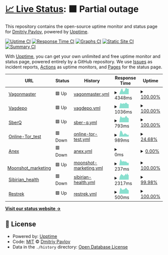 # [📈 Live Status](https://demo.upptime.js.org): <!--live status--> **🟧 Partial outage**

This repository contains the open-source uptime monitor and status page for [Dmitriy Pavlov](https://demo.upptime.js.org), powered by [Upptime](https://github.com/upptime/upptime).

[![Uptime CI](https://github.com/D-pavlo-v/availability_checker/workflows/Uptime%20CI/badge.svg)](https://github.com/D-pavlo-v/availability_checker/actions?query=workflow%3A%22Uptime+CI%22)
[![Response Time CI](https://github.com/D-pavlo-v/availability_checker/workflows/Response%20Time%20CI/badge.svg)](https://github.com/D-pavlo-v/availability_checker/actions?query=workflow%3A%22Response+Time+CI%22)
[![Graphs CI](https://github.com/D-pavlo-v/availability_checker/workflows/Graphs%20CI/badge.svg)](https://github.com/D-pavlo-v/availability_checker/actions?query=workflow%3A%22Graphs+CI%22)
[![Static Site CI](https://github.com/D-pavlo-v/availability_checker/workflows/Static%20Site%20CI/badge.svg)](https://github.com/D-pavlo-v/availability_checker/actions?query=workflow%3A%22Static+Site+CI%22)
[![Summary CI](https://github.com/D-pavlo-v/availability_checker/workflows/Summary%20CI/badge.svg)](https://github.com/D-pavlo-v/availability_checker/actions?query=workflow%3A%22Summary+CI%22)

With [Upptime](https://upptime.js.org), you can get your own unlimited and free uptime monitor and status page, powered entirely by a GitHub repository. We use [Issues](https://github.com/D-pavlo-v/availability_checker/issues) as incident reports, [Actions](https://github.com/D-pavlo-v/availability_checker/actions) as uptime monitors, and [Pages](https://demo.upptime.js.org) for the status page.

<!--start: status pages-->
<!-- This summary is generated by Upptime (https://github.com/upptime/upptime) -->
<!-- Do not edit this manually, your changes will be overwritten -->
<!-- prettier-ignore -->
| URL | Status | History | Response Time | Uptime |
| --- | ------ | ------- | ------------- | ------ |
| <img alt="" src="https://icons.duckduckgo.com/ip3/vagonmaster.com.ico" height="13"> [Vagonmaster](https://vagonmaster.com) | 🟩 Up | [vagonmaster.yml](https://github.com/D-pavlo-v/availability_checker/commits/HEAD/history/vagonmaster.yml) | <details><summary><img alt="Response time graph" src="./graphs/vagonmaster/response-time-week.png" height="20"> 4348ms</summary><br><a href="https://demo.upptime.js.org/history/vagonmaster"><img alt="Response time 4653" src="https://img.shields.io/endpoint?url=https%3A%2F%2Fraw.githubusercontent.com%2FD-pavlo-v%2Favailability_checker%2FHEAD%2Fapi%2Fvagonmaster%2Fresponse-time.json"></a><br><a href="https://demo.upptime.js.org/history/vagonmaster"><img alt="24-hour response time 5218" src="https://img.shields.io/endpoint?url=https%3A%2F%2Fraw.githubusercontent.com%2FD-pavlo-v%2Favailability_checker%2FHEAD%2Fapi%2Fvagonmaster%2Fresponse-time-day.json"></a><br><a href="https://demo.upptime.js.org/history/vagonmaster"><img alt="7-day response time 4348" src="https://img.shields.io/endpoint?url=https%3A%2F%2Fraw.githubusercontent.com%2FD-pavlo-v%2Favailability_checker%2FHEAD%2Fapi%2Fvagonmaster%2Fresponse-time-week.json"></a><br><a href="https://demo.upptime.js.org/history/vagonmaster"><img alt="30-day response time 4826" src="https://img.shields.io/endpoint?url=https%3A%2F%2Fraw.githubusercontent.com%2FD-pavlo-v%2Favailability_checker%2FHEAD%2Fapi%2Fvagonmaster%2Fresponse-time-month.json"></a><br><a href="https://demo.upptime.js.org/history/vagonmaster"><img alt="1-year response time 4266" src="https://img.shields.io/endpoint?url=https%3A%2F%2Fraw.githubusercontent.com%2FD-pavlo-v%2Favailability_checker%2FHEAD%2Fapi%2Fvagonmaster%2Fresponse-time-year.json"></a></details> | <details><summary><a href="https://demo.upptime.js.org/history/vagonmaster">100.00%</a></summary><a href="https://demo.upptime.js.org/history/vagonmaster"><img alt="All-time uptime 99.00%" src="https://img.shields.io/endpoint?url=https%3A%2F%2Fraw.githubusercontent.com%2FD-pavlo-v%2Favailability_checker%2FHEAD%2Fapi%2Fvagonmaster%2Fuptime.json"></a><br><a href="https://demo.upptime.js.org/history/vagonmaster"><img alt="24-hour uptime 100.00%" src="https://img.shields.io/endpoint?url=https%3A%2F%2Fraw.githubusercontent.com%2FD-pavlo-v%2Favailability_checker%2FHEAD%2Fapi%2Fvagonmaster%2Fuptime-day.json"></a><br><a href="https://demo.upptime.js.org/history/vagonmaster"><img alt="7-day uptime 100.00%" src="https://img.shields.io/endpoint?url=https%3A%2F%2Fraw.githubusercontent.com%2FD-pavlo-v%2Favailability_checker%2FHEAD%2Fapi%2Fvagonmaster%2Fuptime-week.json"></a><br><a href="https://demo.upptime.js.org/history/vagonmaster"><img alt="30-day uptime 99.86%" src="https://img.shields.io/endpoint?url=https%3A%2F%2Fraw.githubusercontent.com%2FD-pavlo-v%2Favailability_checker%2FHEAD%2Fapi%2Fvagonmaster%2Fuptime-month.json"></a><br><a href="https://demo.upptime.js.org/history/vagonmaster"><img alt="1-year uptime 99.34%" src="https://img.shields.io/endpoint?url=https%3A%2F%2Fraw.githubusercontent.com%2FD-pavlo-v%2Favailability_checker%2FHEAD%2Fapi%2Fvagonmaster%2Fuptime-year.json"></a></details>
| <img alt="" src="https://icons.duckduckgo.com/ip3/vagdepo.kz.ico" height="13"> [Vagdepo](https://vagdepo.kz) | 🟩 Up | [vagdepo.yml](https://github.com/D-pavlo-v/availability_checker/commits/HEAD/history/vagdepo.yml) | <details><summary><img alt="Response time graph" src="./graphs/vagdepo/response-time-week.png" height="20"> 1036ms</summary><br><a href="https://demo.upptime.js.org/history/vagdepo"><img alt="Response time 1161" src="https://img.shields.io/endpoint?url=https%3A%2F%2Fraw.githubusercontent.com%2FD-pavlo-v%2Favailability_checker%2FHEAD%2Fapi%2Fvagdepo%2Fresponse-time.json"></a><br><a href="https://demo.upptime.js.org/history/vagdepo"><img alt="24-hour response time 861" src="https://img.shields.io/endpoint?url=https%3A%2F%2Fraw.githubusercontent.com%2FD-pavlo-v%2Favailability_checker%2FHEAD%2Fapi%2Fvagdepo%2Fresponse-time-day.json"></a><br><a href="https://demo.upptime.js.org/history/vagdepo"><img alt="7-day response time 1036" src="https://img.shields.io/endpoint?url=https%3A%2F%2Fraw.githubusercontent.com%2FD-pavlo-v%2Favailability_checker%2FHEAD%2Fapi%2Fvagdepo%2Fresponse-time-week.json"></a><br><a href="https://demo.upptime.js.org/history/vagdepo"><img alt="30-day response time 1115" src="https://img.shields.io/endpoint?url=https%3A%2F%2Fraw.githubusercontent.com%2FD-pavlo-v%2Favailability_checker%2FHEAD%2Fapi%2Fvagdepo%2Fresponse-time-month.json"></a><br><a href="https://demo.upptime.js.org/history/vagdepo"><img alt="1-year response time 1149" src="https://img.shields.io/endpoint?url=https%3A%2F%2Fraw.githubusercontent.com%2FD-pavlo-v%2Favailability_checker%2FHEAD%2Fapi%2Fvagdepo%2Fresponse-time-year.json"></a></details> | <details><summary><a href="https://demo.upptime.js.org/history/vagdepo">100.00%</a></summary><a href="https://demo.upptime.js.org/history/vagdepo"><img alt="All-time uptime 99.22%" src="https://img.shields.io/endpoint?url=https%3A%2F%2Fraw.githubusercontent.com%2FD-pavlo-v%2Favailability_checker%2FHEAD%2Fapi%2Fvagdepo%2Fuptime.json"></a><br><a href="https://demo.upptime.js.org/history/vagdepo"><img alt="24-hour uptime 100.00%" src="https://img.shields.io/endpoint?url=https%3A%2F%2Fraw.githubusercontent.com%2FD-pavlo-v%2Favailability_checker%2FHEAD%2Fapi%2Fvagdepo%2Fuptime-day.json"></a><br><a href="https://demo.upptime.js.org/history/vagdepo"><img alt="7-day uptime 100.00%" src="https://img.shields.io/endpoint?url=https%3A%2F%2Fraw.githubusercontent.com%2FD-pavlo-v%2Favailability_checker%2FHEAD%2Fapi%2Fvagdepo%2Fuptime-week.json"></a><br><a href="https://demo.upptime.js.org/history/vagdepo"><img alt="30-day uptime 100.00%" src="https://img.shields.io/endpoint?url=https%3A%2F%2Fraw.githubusercontent.com%2FD-pavlo-v%2Favailability_checker%2FHEAD%2Fapi%2Fvagdepo%2Fuptime-month.json"></a><br><a href="https://demo.upptime.js.org/history/vagdepo"><img alt="1-year uptime 98.98%" src="https://img.shields.io/endpoint?url=https%3A%2F%2Fraw.githubusercontent.com%2FD-pavlo-v%2Favailability_checker%2FHEAD%2Fapi%2Fvagdepo%2Fuptime-year.json"></a></details>
| <img alt="" src="https://icons.duckduckgo.com/ip3/digital-assessment.ru.ico" height="13"> [SberQ](https://digital-assessment.ru) | 🟩 Up | [sber-q.yml](https://github.com/D-pavlo-v/availability_checker/commits/HEAD/history/sber-q.yml) | <details><summary><img alt="Response time graph" src="./graphs/sber-q/response-time-week.png" height="20"> 793ms</summary><br><a href="https://demo.upptime.js.org/history/sber-q"><img alt="Response time 885" src="https://img.shields.io/endpoint?url=https%3A%2F%2Fraw.githubusercontent.com%2FD-pavlo-v%2Favailability_checker%2FHEAD%2Fapi%2Fsber-q%2Fresponse-time.json"></a><br><a href="https://demo.upptime.js.org/history/sber-q"><img alt="24-hour response time 628" src="https://img.shields.io/endpoint?url=https%3A%2F%2Fraw.githubusercontent.com%2FD-pavlo-v%2Favailability_checker%2FHEAD%2Fapi%2Fsber-q%2Fresponse-time-day.json"></a><br><a href="https://demo.upptime.js.org/history/sber-q"><img alt="7-day response time 793" src="https://img.shields.io/endpoint?url=https%3A%2F%2Fraw.githubusercontent.com%2FD-pavlo-v%2Favailability_checker%2FHEAD%2Fapi%2Fsber-q%2Fresponse-time-week.json"></a><br><a href="https://demo.upptime.js.org/history/sber-q"><img alt="30-day response time 814" src="https://img.shields.io/endpoint?url=https%3A%2F%2Fraw.githubusercontent.com%2FD-pavlo-v%2Favailability_checker%2FHEAD%2Fapi%2Fsber-q%2Fresponse-time-month.json"></a><br><a href="https://demo.upptime.js.org/history/sber-q"><img alt="1-year response time 872" src="https://img.shields.io/endpoint?url=https%3A%2F%2Fraw.githubusercontent.com%2FD-pavlo-v%2Favailability_checker%2FHEAD%2Fapi%2Fsber-q%2Fresponse-time-year.json"></a></details> | <details><summary><a href="https://demo.upptime.js.org/history/sber-q">100.00%</a></summary><a href="https://demo.upptime.js.org/history/sber-q"><img alt="All-time uptime 99.02%" src="https://img.shields.io/endpoint?url=https%3A%2F%2Fraw.githubusercontent.com%2FD-pavlo-v%2Favailability_checker%2FHEAD%2Fapi%2Fsber-q%2Fuptime.json"></a><br><a href="https://demo.upptime.js.org/history/sber-q"><img alt="24-hour uptime 100.00%" src="https://img.shields.io/endpoint?url=https%3A%2F%2Fraw.githubusercontent.com%2FD-pavlo-v%2Favailability_checker%2FHEAD%2Fapi%2Fsber-q%2Fuptime-day.json"></a><br><a href="https://demo.upptime.js.org/history/sber-q"><img alt="7-day uptime 100.00%" src="https://img.shields.io/endpoint?url=https%3A%2F%2Fraw.githubusercontent.com%2FD-pavlo-v%2Favailability_checker%2FHEAD%2Fapi%2Fsber-q%2Fuptime-week.json"></a><br><a href="https://demo.upptime.js.org/history/sber-q"><img alt="30-day uptime 100.00%" src="https://img.shields.io/endpoint?url=https%3A%2F%2Fraw.githubusercontent.com%2FD-pavlo-v%2Favailability_checker%2FHEAD%2Fapi%2Fsber-q%2Fuptime-month.json"></a><br><a href="https://demo.upptime.js.org/history/sber-q"><img alt="1-year uptime 99.74%" src="https://img.shields.io/endpoint?url=https%3A%2F%2Fraw.githubusercontent.com%2FD-pavlo-v%2Favailability_checker%2FHEAD%2Fapi%2Fsber-q%2Fuptime-year.json"></a></details>
| <img alt="" src="https://icons.duckduckgo.com/ip3/online-tor.dunice-testing.com.ico" height="13"> [Online-Tor_test](https://online-tor.dunice-testing.com/) | 🟥 Down | [online-tor-test.yml](https://github.com/D-pavlo-v/availability_checker/commits/HEAD/history/online-tor-test.yml) | <details><summary><img alt="Response time graph" src="./graphs/online-tor-test/response-time-week.png" height="20"> 989ms</summary><br><a href="https://demo.upptime.js.org/history/online-tor-test"><img alt="Response time 1695" src="https://img.shields.io/endpoint?url=https%3A%2F%2Fraw.githubusercontent.com%2FD-pavlo-v%2Favailability_checker%2FHEAD%2Fapi%2Fonline-tor-test%2Fresponse-time.json"></a><br><a href="https://demo.upptime.js.org/history/online-tor-test"><img alt="24-hour response time 596" src="https://img.shields.io/endpoint?url=https%3A%2F%2Fraw.githubusercontent.com%2FD-pavlo-v%2Favailability_checker%2FHEAD%2Fapi%2Fonline-tor-test%2Fresponse-time-day.json"></a><br><a href="https://demo.upptime.js.org/history/online-tor-test"><img alt="7-day response time 989" src="https://img.shields.io/endpoint?url=https%3A%2F%2Fraw.githubusercontent.com%2FD-pavlo-v%2Favailability_checker%2FHEAD%2Fapi%2Fonline-tor-test%2Fresponse-time-week.json"></a><br><a href="https://demo.upptime.js.org/history/online-tor-test"><img alt="30-day response time 1539" src="https://img.shields.io/endpoint?url=https%3A%2F%2Fraw.githubusercontent.com%2FD-pavlo-v%2Favailability_checker%2FHEAD%2Fapi%2Fonline-tor-test%2Fresponse-time-month.json"></a><br><a href="https://demo.upptime.js.org/history/online-tor-test"><img alt="1-year response time 1658" src="https://img.shields.io/endpoint?url=https%3A%2F%2Fraw.githubusercontent.com%2FD-pavlo-v%2Favailability_checker%2FHEAD%2Fapi%2Fonline-tor-test%2Fresponse-time-year.json"></a></details> | <details><summary><a href="https://demo.upptime.js.org/history/online-tor-test">24.68%</a></summary><a href="https://demo.upptime.js.org/history/online-tor-test"><img alt="All-time uptime 98.73%" src="https://img.shields.io/endpoint?url=https%3A%2F%2Fraw.githubusercontent.com%2FD-pavlo-v%2Favailability_checker%2FHEAD%2Fapi%2Fonline-tor-test%2Fuptime.json"></a><br><a href="https://demo.upptime.js.org/history/online-tor-test"><img alt="24-hour uptime 0.00%" src="https://img.shields.io/endpoint?url=https%3A%2F%2Fraw.githubusercontent.com%2FD-pavlo-v%2Favailability_checker%2FHEAD%2Fapi%2Fonline-tor-test%2Fuptime-day.json"></a><br><a href="https://demo.upptime.js.org/history/online-tor-test"><img alt="7-day uptime 24.68%" src="https://img.shields.io/endpoint?url=https%3A%2F%2Fraw.githubusercontent.com%2FD-pavlo-v%2Favailability_checker%2FHEAD%2Fapi%2Fonline-tor-test%2Fuptime-week.json"></a><br><a href="https://demo.upptime.js.org/history/online-tor-test"><img alt="30-day uptime 82.46%" src="https://img.shields.io/endpoint?url=https%3A%2F%2Fraw.githubusercontent.com%2FD-pavlo-v%2Favailability_checker%2FHEAD%2Fapi%2Fonline-tor-test%2Fuptime-month.json"></a><br><a href="https://demo.upptime.js.org/history/online-tor-test"><img alt="1-year uptime 98.39%" src="https://img.shields.io/endpoint?url=https%3A%2F%2Fraw.githubusercontent.com%2FD-pavlo-v%2Favailability_checker%2FHEAD%2Fapi%2Fonline-tor-test%2Fuptime-year.json"></a></details>
| <img alt="" src="https://icons.duckduckgo.com/ip3/anex.agency.ico" height="13"> [Anex](https://anex.agency/) | 🟥 Down | [anex.yml](https://github.com/D-pavlo-v/availability_checker/commits/HEAD/history/anex.yml) | <details><summary><img alt="Response time graph" src="./graphs/anex/response-time-week.png" height="20"> 0ms</summary><br><a href="https://demo.upptime.js.org/history/anex"><img alt="Response time 0" src="https://img.shields.io/endpoint?url=https%3A%2F%2Fraw.githubusercontent.com%2FD-pavlo-v%2Favailability_checker%2FHEAD%2Fapi%2Fanex%2Fresponse-time.json"></a><br><a href="https://demo.upptime.js.org/history/anex"><img alt="24-hour response time 0" src="https://img.shields.io/endpoint?url=https%3A%2F%2Fraw.githubusercontent.com%2FD-pavlo-v%2Favailability_checker%2FHEAD%2Fapi%2Fanex%2Fresponse-time-day.json"></a><br><a href="https://demo.upptime.js.org/history/anex"><img alt="7-day response time 0" src="https://img.shields.io/endpoint?url=https%3A%2F%2Fraw.githubusercontent.com%2FD-pavlo-v%2Favailability_checker%2FHEAD%2Fapi%2Fanex%2Fresponse-time-week.json"></a><br><a href="https://demo.upptime.js.org/history/anex"><img alt="30-day response time 0" src="https://img.shields.io/endpoint?url=https%3A%2F%2Fraw.githubusercontent.com%2FD-pavlo-v%2Favailability_checker%2FHEAD%2Fapi%2Fanex%2Fresponse-time-month.json"></a><br><a href="https://demo.upptime.js.org/history/anex"><img alt="1-year response time 0" src="https://img.shields.io/endpoint?url=https%3A%2F%2Fraw.githubusercontent.com%2FD-pavlo-v%2Favailability_checker%2FHEAD%2Fapi%2Fanex%2Fresponse-time-year.json"></a></details> | <details><summary><a href="https://demo.upptime.js.org/history/anex">0.00%</a></summary><a href="https://demo.upptime.js.org/history/anex"><img alt="All-time uptime 0.00%" src="https://img.shields.io/endpoint?url=https%3A%2F%2Fraw.githubusercontent.com%2FD-pavlo-v%2Favailability_checker%2FHEAD%2Fapi%2Fanex%2Fuptime.json"></a><br><a href="https://demo.upptime.js.org/history/anex"><img alt="24-hour uptime 0.00%" src="https://img.shields.io/endpoint?url=https%3A%2F%2Fraw.githubusercontent.com%2FD-pavlo-v%2Favailability_checker%2FHEAD%2Fapi%2Fanex%2Fuptime-day.json"></a><br><a href="https://demo.upptime.js.org/history/anex"><img alt="7-day uptime 0.00%" src="https://img.shields.io/endpoint?url=https%3A%2F%2Fraw.githubusercontent.com%2FD-pavlo-v%2Favailability_checker%2FHEAD%2Fapi%2Fanex%2Fuptime-week.json"></a><br><a href="https://demo.upptime.js.org/history/anex"><img alt="30-day uptime 1.38%" src="https://img.shields.io/endpoint?url=https%3A%2F%2Fraw.githubusercontent.com%2FD-pavlo-v%2Favailability_checker%2FHEAD%2Fapi%2Fanex%2Fuptime-month.json"></a><br><a href="https://demo.upptime.js.org/history/anex"><img alt="1-year uptime 0.00%" src="https://img.shields.io/endpoint?url=https%3A%2F%2Fraw.githubusercontent.com%2FD-pavlo-v%2Favailability_checker%2FHEAD%2Fapi%2Fanex%2Fuptime-year.json"></a></details>
| <img alt="" src="https://icons.duckduckgo.com/ip3/www.moonshot-marketing.com.ico" height="13"> [Moonshot_marketing](https://www.moonshot-marketing.com/) | 🟩 Up | [moonshot-marketing.yml](https://github.com/D-pavlo-v/availability_checker/commits/HEAD/history/moonshot-marketing.yml) | <details><summary><img alt="Response time graph" src="./graphs/moonshot-marketing/response-time-week.png" height="20"> 237ms</summary><br><a href="https://demo.upptime.js.org/history/moonshot-marketing"><img alt="Response time 375" src="https://img.shields.io/endpoint?url=https%3A%2F%2Fraw.githubusercontent.com%2FD-pavlo-v%2Favailability_checker%2FHEAD%2Fapi%2Fmoonshot-marketing%2Fresponse-time.json"></a><br><a href="https://demo.upptime.js.org/history/moonshot-marketing"><img alt="24-hour response time 159" src="https://img.shields.io/endpoint?url=https%3A%2F%2Fraw.githubusercontent.com%2FD-pavlo-v%2Favailability_checker%2FHEAD%2Fapi%2Fmoonshot-marketing%2Fresponse-time-day.json"></a><br><a href="https://demo.upptime.js.org/history/moonshot-marketing"><img alt="7-day response time 237" src="https://img.shields.io/endpoint?url=https%3A%2F%2Fraw.githubusercontent.com%2FD-pavlo-v%2Favailability_checker%2FHEAD%2Fapi%2Fmoonshot-marketing%2Fresponse-time-week.json"></a><br><a href="https://demo.upptime.js.org/history/moonshot-marketing"><img alt="30-day response time 223" src="https://img.shields.io/endpoint?url=https%3A%2F%2Fraw.githubusercontent.com%2FD-pavlo-v%2Favailability_checker%2FHEAD%2Fapi%2Fmoonshot-marketing%2Fresponse-time-month.json"></a><br><a href="https://demo.upptime.js.org/history/moonshot-marketing"><img alt="1-year response time 281" src="https://img.shields.io/endpoint?url=https%3A%2F%2Fraw.githubusercontent.com%2FD-pavlo-v%2Favailability_checker%2FHEAD%2Fapi%2Fmoonshot-marketing%2Fresponse-time-year.json"></a></details> | <details><summary><a href="https://demo.upptime.js.org/history/moonshot-marketing">100.00%</a></summary><a href="https://demo.upptime.js.org/history/moonshot-marketing"><img alt="All-time uptime 99.98%" src="https://img.shields.io/endpoint?url=https%3A%2F%2Fraw.githubusercontent.com%2FD-pavlo-v%2Favailability_checker%2FHEAD%2Fapi%2Fmoonshot-marketing%2Fuptime.json"></a><br><a href="https://demo.upptime.js.org/history/moonshot-marketing"><img alt="24-hour uptime 100.00%" src="https://img.shields.io/endpoint?url=https%3A%2F%2Fraw.githubusercontent.com%2FD-pavlo-v%2Favailability_checker%2FHEAD%2Fapi%2Fmoonshot-marketing%2Fuptime-day.json"></a><br><a href="https://demo.upptime.js.org/history/moonshot-marketing"><img alt="7-day uptime 100.00%" src="https://img.shields.io/endpoint?url=https%3A%2F%2Fraw.githubusercontent.com%2FD-pavlo-v%2Favailability_checker%2FHEAD%2Fapi%2Fmoonshot-marketing%2Fuptime-week.json"></a><br><a href="https://demo.upptime.js.org/history/moonshot-marketing"><img alt="30-day uptime 100.00%" src="https://img.shields.io/endpoint?url=https%3A%2F%2Fraw.githubusercontent.com%2FD-pavlo-v%2Favailability_checker%2FHEAD%2Fapi%2Fmoonshot-marketing%2Fuptime-month.json"></a><br><a href="https://demo.upptime.js.org/history/moonshot-marketing"><img alt="1-year uptime 99.98%" src="https://img.shields.io/endpoint?url=https%3A%2F%2Fraw.githubusercontent.com%2FD-pavlo-v%2Favailability_checker%2FHEAD%2Fapi%2Fmoonshot-marketing%2Fuptime-year.json"></a></details>
| <img alt="" src="https://icons.duckduckgo.com/ip3/ru.siberianhealth.com.ico" height="13"> [Sibirian_health](https://ru.siberianhealth.com/ru/) | 🟥 Down | [sibirian-health.yml](https://github.com/D-pavlo-v/availability_checker/commits/HEAD/history/sibirian-health.yml) | <details><summary><img alt="Response time graph" src="./graphs/sibirian-health/response-time-week.png" height="20"> 2317ms</summary><br><a href="https://demo.upptime.js.org/history/sibirian-health"><img alt="Response time 3262" src="https://img.shields.io/endpoint?url=https%3A%2F%2Fraw.githubusercontent.com%2FD-pavlo-v%2Favailability_checker%2FHEAD%2Fapi%2Fsibirian-health%2Fresponse-time.json"></a><br><a href="https://demo.upptime.js.org/history/sibirian-health"><img alt="24-hour response time 2286" src="https://img.shields.io/endpoint?url=https%3A%2F%2Fraw.githubusercontent.com%2FD-pavlo-v%2Favailability_checker%2FHEAD%2Fapi%2Fsibirian-health%2Fresponse-time-day.json"></a><br><a href="https://demo.upptime.js.org/history/sibirian-health"><img alt="7-day response time 2317" src="https://img.shields.io/endpoint?url=https%3A%2F%2Fraw.githubusercontent.com%2FD-pavlo-v%2Favailability_checker%2FHEAD%2Fapi%2Fsibirian-health%2Fresponse-time-week.json"></a><br><a href="https://demo.upptime.js.org/history/sibirian-health"><img alt="30-day response time 2674" src="https://img.shields.io/endpoint?url=https%3A%2F%2Fraw.githubusercontent.com%2FD-pavlo-v%2Favailability_checker%2FHEAD%2Fapi%2Fsibirian-health%2Fresponse-time-month.json"></a><br><a href="https://demo.upptime.js.org/history/sibirian-health"><img alt="1-year response time 3242" src="https://img.shields.io/endpoint?url=https%3A%2F%2Fraw.githubusercontent.com%2FD-pavlo-v%2Favailability_checker%2FHEAD%2Fapi%2Fsibirian-health%2Fresponse-time-year.json"></a></details> | <details><summary><a href="https://demo.upptime.js.org/history/sibirian-health">99.98%</a></summary><a href="https://demo.upptime.js.org/history/sibirian-health"><img alt="All-time uptime 99.91%" src="https://img.shields.io/endpoint?url=https%3A%2F%2Fraw.githubusercontent.com%2FD-pavlo-v%2Favailability_checker%2FHEAD%2Fapi%2Fsibirian-health%2Fuptime.json"></a><br><a href="https://demo.upptime.js.org/history/sibirian-health"><img alt="24-hour uptime 99.83%" src="https://img.shields.io/endpoint?url=https%3A%2F%2Fraw.githubusercontent.com%2FD-pavlo-v%2Favailability_checker%2FHEAD%2Fapi%2Fsibirian-health%2Fuptime-day.json"></a><br><a href="https://demo.upptime.js.org/history/sibirian-health"><img alt="7-day uptime 99.98%" src="https://img.shields.io/endpoint?url=https%3A%2F%2Fraw.githubusercontent.com%2FD-pavlo-v%2Favailability_checker%2FHEAD%2Fapi%2Fsibirian-health%2Fuptime-week.json"></a><br><a href="https://demo.upptime.js.org/history/sibirian-health"><img alt="30-day uptime 99.87%" src="https://img.shields.io/endpoint?url=https%3A%2F%2Fraw.githubusercontent.com%2FD-pavlo-v%2Favailability_checker%2FHEAD%2Fapi%2Fsibirian-health%2Fuptime-month.json"></a><br><a href="https://demo.upptime.js.org/history/sibirian-health"><img alt="1-year uptime 99.90%" src="https://img.shields.io/endpoint?url=https%3A%2F%2Fraw.githubusercontent.com%2FD-pavlo-v%2Favailability_checker%2FHEAD%2Fapi%2Fsibirian-health%2Fuptime-year.json"></a></details>
| <img alt="" src="https://icons.duckduckgo.com/ip3/www.restrek.com.ico" height="13"> [Restrek](https://www.restrek.com/) | 🟩 Up | [restrek.yml](https://github.com/D-pavlo-v/availability_checker/commits/HEAD/history/restrek.yml) | <details><summary><img alt="Response time graph" src="./graphs/restrek/response-time-week.png" height="20"> 500ms</summary><br><a href="https://demo.upptime.js.org/history/restrek"><img alt="Response time 519" src="https://img.shields.io/endpoint?url=https%3A%2F%2Fraw.githubusercontent.com%2FD-pavlo-v%2Favailability_checker%2FHEAD%2Fapi%2Frestrek%2Fresponse-time.json"></a><br><a href="https://demo.upptime.js.org/history/restrek"><img alt="24-hour response time 362" src="https://img.shields.io/endpoint?url=https%3A%2F%2Fraw.githubusercontent.com%2FD-pavlo-v%2Favailability_checker%2FHEAD%2Fapi%2Frestrek%2Fresponse-time-day.json"></a><br><a href="https://demo.upptime.js.org/history/restrek"><img alt="7-day response time 500" src="https://img.shields.io/endpoint?url=https%3A%2F%2Fraw.githubusercontent.com%2FD-pavlo-v%2Favailability_checker%2FHEAD%2Fapi%2Frestrek%2Fresponse-time-week.json"></a><br><a href="https://demo.upptime.js.org/history/restrek"><img alt="30-day response time 518" src="https://img.shields.io/endpoint?url=https%3A%2F%2Fraw.githubusercontent.com%2FD-pavlo-v%2Favailability_checker%2FHEAD%2Fapi%2Frestrek%2Fresponse-time-month.json"></a><br><a href="https://demo.upptime.js.org/history/restrek"><img alt="1-year response time 515" src="https://img.shields.io/endpoint?url=https%3A%2F%2Fraw.githubusercontent.com%2FD-pavlo-v%2Favailability_checker%2FHEAD%2Fapi%2Frestrek%2Fresponse-time-year.json"></a></details> | <details><summary><a href="https://demo.upptime.js.org/history/restrek">100.00%</a></summary><a href="https://demo.upptime.js.org/history/restrek"><img alt="All-time uptime 100.00%" src="https://img.shields.io/endpoint?url=https%3A%2F%2Fraw.githubusercontent.com%2FD-pavlo-v%2Favailability_checker%2FHEAD%2Fapi%2Frestrek%2Fuptime.json"></a><br><a href="https://demo.upptime.js.org/history/restrek"><img alt="24-hour uptime 100.00%" src="https://img.shields.io/endpoint?url=https%3A%2F%2Fraw.githubusercontent.com%2FD-pavlo-v%2Favailability_checker%2FHEAD%2Fapi%2Frestrek%2Fuptime-day.json"></a><br><a href="https://demo.upptime.js.org/history/restrek"><img alt="7-day uptime 100.00%" src="https://img.shields.io/endpoint?url=https%3A%2F%2Fraw.githubusercontent.com%2FD-pavlo-v%2Favailability_checker%2FHEAD%2Fapi%2Frestrek%2Fuptime-week.json"></a><br><a href="https://demo.upptime.js.org/history/restrek"><img alt="30-day uptime 100.00%" src="https://img.shields.io/endpoint?url=https%3A%2F%2Fraw.githubusercontent.com%2FD-pavlo-v%2Favailability_checker%2FHEAD%2Fapi%2Frestrek%2Fuptime-month.json"></a><br><a href="https://demo.upptime.js.org/history/restrek"><img alt="1-year uptime 100.00%" src="https://img.shields.io/endpoint?url=https%3A%2F%2Fraw.githubusercontent.com%2FD-pavlo-v%2Favailability_checker%2FHEAD%2Fapi%2Frestrek%2Fuptime-year.json"></a></details>

<!--end: status pages-->

[**Visit our status website →**](https://demo.upptime.js.org)

## 📄 License

- Powered by: [Upptime](https://github.com/upptime/upptime)
- Code: [MIT](./LICENSE) © [Dmitriy Pavlov](https://demo.upptime.js.org)
- Data in the `./history` directory: [Open Database License](https://opendatacommons.org/licenses/odbl/1-0/)
